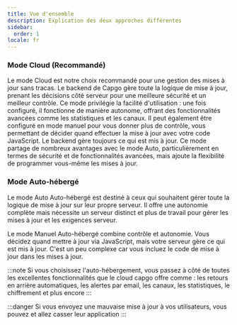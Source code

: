 ```yaml
---
title: Vue d'ensemble
description: Explication des deux approches différentes
sidebar:
  order: 1
locale: fr
---
```


### Mode Cloud (Recommandé)
Le mode Cloud est notre choix recommandé pour une gestion des mises à jour sans tracas. Le backend de Capgo gère toute la logique de mise à jour, prenant les décisions côté serveur pour une meilleure sécurité et un meilleur contrôle. Ce mode privilégie la facilité d'utilisation : une fois configuré, il fonctionne de manière autonome, offrant des fonctionnalités avancées comme les statistiques et les canaux. Il peut également être configuré en mode manuel pour vous donner plus de contrôle, vous permettant de décider quand effectuer la mise à jour avec votre code JavaScript. Le backend gère toujours ce qui est mis à jour. Ce mode partage de nombreux avantages avec le mode Auto, particulièrement en termes de sécurité et de fonctionnalités avancées, mais ajoute la flexibilité de programmer vous-même les mises à jour.

### Mode Auto-hébergé

Le mode Auto Auto-hébergé est destiné à ceux qui souhaitent gérer toute la logique de mise à jour sur leur propre serveur. Il offre une autonomie complète mais nécessite un serveur distinct et plus de travail pour gérer les mises à jour et les exigences serveur.

Le mode Manuel Auto-hébergé combine contrôle et autonomie. Vous décidez quand mettre à jour via JavaScript, mais votre serveur gère ce qui est mis à jour. C'est un peu complexe car vous incluez le code de mise à jour dans les mises à jour.

:::note
Si vous choisissez l'auto-hébergement, vous passez à côté de toutes les excellentes fonctionnalités que le cloud capgo offre comme : les retours en arrière automatiques, les alertes par email, les canaux, les statistiques, le chiffrement et plus encore
:::

:::danger
Si vous envoyez une mauvaise mise à jour à vos utilisateurs, vous pouvez et allez casser leur application
:::